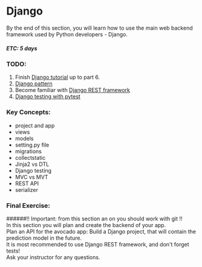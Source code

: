 # Django
By the end of this section, you will learn how to use the main web backend framework used by Python developers - Django.
##### ETC: 5 days

### TODO:
1. Finish [Django tutorial](https://docs.djangoproject.com/en/3.0/intro/tutorial01/) up to part 6.
2. [Django pattern](https://www.tutorialspoint.com/django/django_overview.htm)
3. Become familiar with [Django REST framework](https://www.django-rest-framework.org/tutorial/quickstart/)
4. [Django testing with pytest](https://pytest-django.readthedocs.io/en/latest/tutorial.html)

### Key Concepts:
-   project and app
-   views
-   models
-   setting.py file
-   migrations
-   collectstatic
-   Jinja2 vs DTL
-   Django testing
-   MVC vs MVT
-   REST API
-   serializer

### Final Exercise:
######!! Important: from this section an on you should work with git !!  
In this section you will plan and create the backend of your app.  
Plan an API for the avocado app: Build a Django project, that will contain the prediction model in the future.  
It is most recommended to use Django REST framework, and don't forget tests!  
Ask your instructor for any questions. 